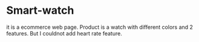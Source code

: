 # Smart-watch
it is a ecommerce web page. Product is a watch with different colors and 2 features. But I couldnot add heart rate feature.
